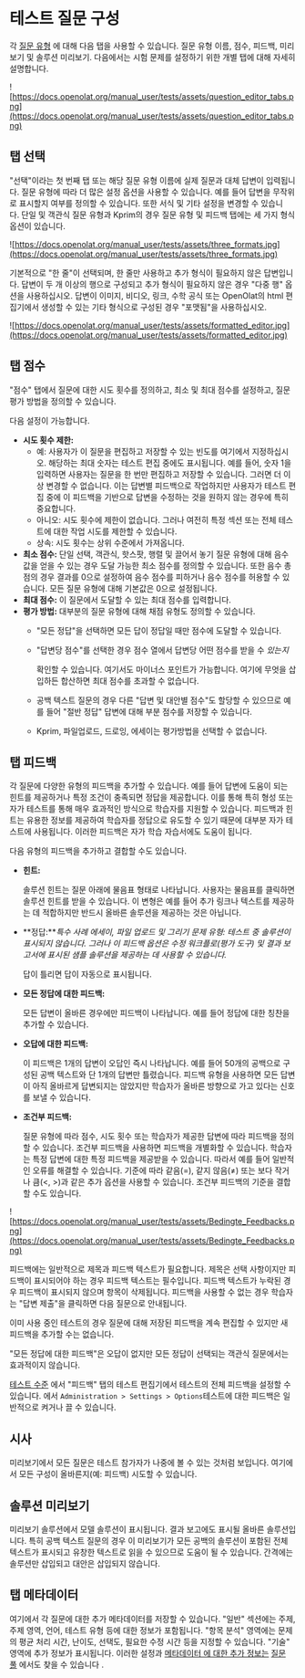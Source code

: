 # 테스트 질문 구성

각 [질문 유형](https://docs.openolat.org/manual_user/tests/Test_question_types/) 에 대해 다음 탭을 사용할 수 있습니다. 질문 유형 이름, 점수, 피드백, 미리보기 및 솔루션 미리보기. 다음에서는 시험 문제를 설정하기 위한 개별 탭에 대해 자세히 설명합니다.

![https://docs.openolat.org/manual_user/tests/assets/question_editor_tabs.png](https://docs.openolat.org/manual_user/tests/assets/question_editor_tabs.png)

## 탭 선택

"선택"이라는 첫 번째 탭 또는 해당 질문 유형 이름에 실제 질문과 대체 답변이 입력됩니다. 질문 유형에 따라 더 많은 설정 옵션을 사용할 수 있습니다. 예를 들어 답변을 무작위로 표시할지 여부를 정의할 수 있습니다. 또한 서식 및 기타 설정을 변경할 수 있습니다. 단일 및 객관식 질문 유형과 Kprim의 경우 질문 유형 및 피드백 탭에는 세 가지 형식 옵션이 있습니다.

![https://docs.openolat.org/manual_user/tests/assets/three_formats.jpg](https://docs.openolat.org/manual_user/tests/assets/three_formats.jpg)

기본적으로 "한 줄"이 선택되며, 한 줄만 사용하고 추가 형식이 필요하지 않은 답변입니다. 답변이 두 개 이상의 행으로 구성되고 추가 형식이 필요하지 않은 경우 "다중 행" 옵션을 사용하십시오. 답변이 이미지, 비디오, 링크, 수학 공식 또는 OpenOlat의 html 편집기에서 생성할 수 있는 기타 형식으로 구성된 경우 "포맷됨"을 사용하십시오.

![https://docs.openolat.org/manual_user/tests/assets/formatted_editor.jpg](https://docs.openolat.org/manual_user/tests/assets/formatted_editor.jpg)

## 탭 점수

"점수" 탭에서 질문에 대한 시도 횟수를 정의하고, 최소 및 최대 점수를 설정하고, 질문 평가 방법을 정의할 수 있습니다.

다음 설정이 가능합니다.

- **시도 횟수 제한:**
    - 예: 사용자가 이 질문을 편집하고 저장할 수 있는 빈도를 여기에서 지정하십시오. 해당하는 최대 숫자는 테스트 편집 중에도 표시됩니다. 예를 들어, 숫자 1을 입력하면 사용자는 질문을 한 번만 편집하고 저장할 수 있습니다. 그러면 더 이상 변경할 수 없습니다. 이는 답변별 피드백으로 작업하지만 사용자가 테스트 편집 중에 이 피드백을 기반으로 답변을 수정하는 것을 원하지 않는 경우에 특히 중요합니다.
    - 아니오: 시도 횟수에 제한이 없습니다. 그러나 여전히 특정 섹션 또는 전체 테스트에 대한 작업 시도를 제한할 수 있습니다.
    - 상속: 시도 횟수는 상위 수준에서 가져옵니다.
- **최소 점수:** 단일 선택, 객관식, 핫스팟, 행렬 및 끌어서 놓기 질문 유형에 대해 음수 값을 얻을 수 있는 경우 도달 가능한 최소 점수를 정의할 수 있습니다. 또한 음수 총점의 경우 결과를 0으로 설정하여 음수 점수를 피하거나 음수 점수를 허용할 수 있습니다. 모든 질문 유형에 대해 기본값은 0으로 설정됩니다.
- **최대 점수:** 이 질문에서 도달할 수 있는 최대 점수를 입력합니다.
- **평가 방법:** 대부분의 질문 유형에 대해 채점 유형도 정의할 수 있습니다.
    - "모든 정답"을 선택하면 모든 답이 정답일 때만 점수에 도달할 수 있습니다.
    - "답변당 점수"를 선택한 경우 점수 열에서 답변당 어떤 점수를 받을 수 *있는지*
        
        확인할 수 있습니다. 여기서도 마이너스 포인트가 가능합니다. 여기에 무엇을 삽입하든 합산하면 최대 점수를 초과할 수 없습니다.
        
    - 공백 텍스트 질문의 경우 다른 "답변 및 대안별 점수"도 할당할 수 있으므로 예를 들어 "절반 정답" 답변에 대해 부분 점수를 저장할 수 있습니다.
    - Kprim, 파일업로드, 드로잉, 에세이는 평가방법을 선택할 수 없습니다.

## 탭 피드백

각 질문에 다양한 유형의 피드백을 추가할 수 있습니다. 예를 들어 답변에 도움이 되는 힌트를 제공하거나 특정 조건이 충족되면 정답을 제공합니다. 이를 통해 특히 형성 또는 자가 테스트를 통해 매우 효과적인 방식으로 학습자를 지원할 수 있습니다. 피드백과 힌트는 유용한 정보를 제공하여 학습자를 정답으로 유도할 수 있기 때문에 대부분 자가 테스트에 사용됩니다. 이러한 피드백은 자가 학습 자습서에도 도움이 됩니다.

다음 유형의 피드백을 추가하고 결합할 수도 있습니다.

- **힌트:**
    
    솔루션 힌트는 질문 아래에 물음표 형태로 나타납니다. 사용자는 물음표를 클릭하면 솔루션 힌트를 받을 수 있습니다. 이 변형은 예를 들어 추가 링크나 텍스트를 제공하는 데 적합하지만 반드시 올바른 솔루션을 제공하는 것은 아닙니다.
    
- **정답:***특수 사례 에세이, 파일 업로드 및 그리기 문제 유형: 테스트 중 솔루션이 표시되지 않습니다. 그러나 이 피드백 옵션은 수정 워크플로(평가 도구) 및 결과 보고서에 표시된 샘플 솔루션을 제공하는 데 사용할 수 있습니다.*
    
    답이 틀리면 답이 자동으로 표시됩니다.
    
- **모든 정답에 대한 피드백:**
    
    모든 답변이 올바른 경우에만 피드백이 나타납니다. 예를 들어 정답에 대한 칭찬을 추가할 수 있습니다.
    
- **오답에 대한 피드백:**
    
    이 피드백은 1개의 답변이 오답인 즉시 나타납니다. 예를 들어 50개의 공백으로 구성된 공백 텍스트와 단 1개의 답변만 틀렸습니다. 피드백 유형을 사용하면 모든 답변이 아직 올바르게 답변되지는 않았지만 학습자가 올바른 방향으로 가고 있다는 신호를 보낼 수 있습니다.
    
- **조건부 피드백:**
    
    질문 유형에 따라 점수, 시도 횟수 또는 학습자가 제공한 답변에 따라 피드백을 정의할 수 있습니다. 조건부 피드백을 사용하면 피드백을 개별화할 수 있습니다. 학습자는 특정 답변에 대한 특정 피드백을 제공받을 수 있습니다. 따라서 예를 들어 일반적인 오류를 해결할 수 있습니다. 기준에 따라 같음(=), 같지 않음(≠) 또는 보다 작거나 큼(<, >)과 같은 추가 옵션을 사용할 수 있습니다. 조건부 피드백의 기준을 결합할 수도 있습니다.
    

![https://docs.openolat.org/manual_user/tests/assets/Bedingte_Feedbacks.png](https://docs.openolat.org/manual_user/tests/assets/Bedingte_Feedbacks.png)

피드백에는 일반적으로 제목과 피드백 텍스트가 필요합니다. 제목은 선택 사항이지만 피드백이 표시되어야 하는 경우 피드백 텍스트는 필수입니다. 피드백 텍스트가 누락된 경우 피드백이 표시되지 않으며 항목이 삭제됩니다. 피드백을 사용할 수 없는 경우 학습자는 "답변 제출"을 클릭하면 다음 질문으로 안내됩니다.

이미 사용 중인 테스트의 경우 질문에 대해 저장된 피드백을 계속 편집할 수 있지만 새 피드백을 추가할 수는 없습니다.

"모든 정답에 대한 피드백"은 오답이 없지만 모든 정답이 선택되는 객관식 질문에서는 효과적이지 않습니다.

[테스트 수준](https://docs.openolat.org/manual_user/tests/Configure_tests/) 에서 "피드백" 탭의 테스트 편집기에서 테스트의 전체 피드백을 설정할 수 있습니다. 에서 `Administration > Settings > Options`테스트에 대한 피드백은 일반적으로 켜거나 끌 수 있습니다.

## 시사

미리보기에서 모든 질문은 테스트 참가자가 나중에 볼 수 있는 것처럼 보입니다. 여기에서 모든 구성이 올바른지(예: 피드백) 시도할 수 있습니다.

## 솔루션 미리보기

미리보기 솔루션에서 모델 솔루션이 표시됩니다. 결과 보고에도 표시될 올바른 솔루션입니다. 특히 공백 텍스트 질문의 경우 이 미리보기가 모든 공백의 솔루션이 포함된 전체 텍스트가 표시되고 유창한 텍스트로 읽을 수 있으므로 도움이 될 수 있습니다. 간격에는 솔루션만 삽입되고 대안은 삽입되지 않습니다.

## 탭 메타데이터

여기에서 각 질문에 대한 추가 메타데이터를 저장할 수 있습니다. "일반" 섹션에는 주제, 주제 영역, 언어, 테스트 유형 등에 대한 정보가 포함됩니다. "항목 분석" 영역에는 문제의 평균 처리 시간, 난이도, 선택도, 필요한 수정 시간 등을 지정할 수 있습니다. "기술" 영역에 추가 정보가 표시됩니다. 이러한 설정과 [메타데이터 에 대한 추가 정보는](https://docs.openolat.org/manual_user/question_bank/Item_Detailed_View/) [질문 풀](https://docs.openolat.org/manual_user/question_bank/) 에서도 찾을 수 있습니다 .